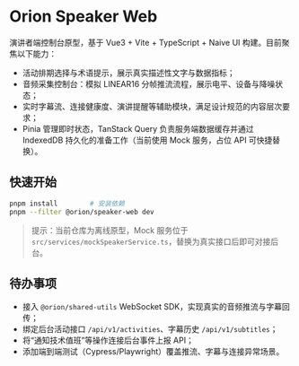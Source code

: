 # Orion Speaker Web

演讲者端控制台原型，基于 Vue3 + Vite + TypeScript + Naive UI 构建。目前聚焦以下能力：

- 活动排期选择与术语提示，展示真实描述性文字与数据指标；
- 音频采集控制台：模拟 LINEAR16 分帧推流流程，展示电平、设备与降噪状态；
- 实时字幕流、连接健康度、演讲提醒等辅助模块，满足设计规范的内容层次要求；
- Pinia 管理即时状态，TanStack Query 负责服务端数据缓存并通过 IndexedDB 持久化的准备工作（当前使用 Mock 服务，占位 API 可快捷替换）。

## 快速开始

```bash
pnpm install        # 安装依赖
pnpm --filter @orion/speaker-web dev
```

> 提示：当前仓库为离线原型，Mock 服务位于 `src/services/mockSpeakerService.ts`，替换为真实接口后即可对接后台。

## 待办事项

- 接入 `@orion/shared-utils` WebSocket SDK，实现真实的音频推流与字幕回传；
- 绑定后台活动接口 `/api/v1/activities`、字幕历史 `/api/v1/subtitles`；
- 将“通知技术值班”等操作连接后台事件上报 API；
- 添加端到端测试（Cypress/Playwright）覆盖推流、字幕与连接异常场景。
